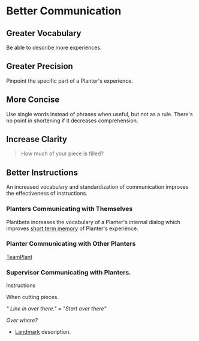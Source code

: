 # Better Communication

## Greater Vocabulary

Be able to describe more experiences.

## Greater Precision

Pinpoint the specific part of a Planter's experience.

## More Concise

Use single words instead of phrases when useful, but not as a rule. There's no point in shortening if it decreases comprehension.


## Increase Clarity
> How much of your piece is filled?


## Better Instructions

An increased vocabulary and standardization of communication improves the effectiveness of instructions.


### Planters Communicating with Themselves

Plantbeta increases the vocabulary of a Planter's internal dialog which improves [short term memory](/reference/Neuro/Memory/ShortTermMemory) of Planter's experience. 

### Planter Communicating with Other Planters

[TeamPlant](/reference/Route/TeamPlant/Overview)



### Supervisor Communicating with Planters. 

Instructions

When cutting pieces.

*" Line in over there." = "Start over there"*


*Over where?*

- [Landmark]() description.





